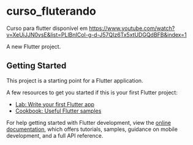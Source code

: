 # curso_fluterando

Curso para flutter disponível em https://www.youtube.com/watch?v=XeUiJJN0vsE&list=PLlBnICoI-g-d-J57QIz6Tx5xtUDGQdBFB&index=1

A new Flutter project.

## Getting Started

This project is a starting point for a Flutter application.

A few resources to get you started if this is your first Flutter project:

- [Lab: Write your first Flutter app](https://docs.flutter.dev/get-started/codelab)
- [Cookbook: Useful Flutter samples](https://docs.flutter.dev/cookbook)

For help getting started with Flutter development, view the
[online documentation](https://docs.flutter.dev/), which offers tutorials,
samples, guidance on mobile development, and a full API reference.
